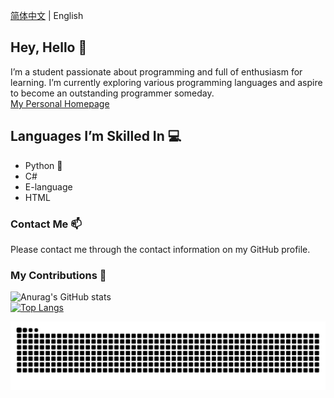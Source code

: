 [简体中文](./README.md) | English
## Hey, Hello 👋  
I’m a student passionate about programming and full of enthusiasm for learning. I’m currently exploring various programming languages and aspire to become an outstanding programmer someday.  
[My Personal Homepage](https://kndxhz.cn/)  

## Languages I’m Skilled In 💻  
- Python 🐍  
- C#  
- E-language  
- HTML  

### Contact Me 📫  
Please contact me through the contact information on my GitHub profile.

### My Contributions 🚀  
![Anurag's GitHub stats](https://github-readme-stats.vercel.app/api?username=kndxhz&show_icons=true&theme=ambient_gradient&locale=en&hide_border=true&count_private=true)</br>[![Top Langs](https://github-readme-stats.vercel.app/api/top-langs/?username=kndxhz&layout=compact)](https://github.com/anuraghazra/github-readme-stats)  

<picture>  
  <source media="(prefers-color-scheme: dark)" srcset="https://raw.githubusercontent.com/kndxhz/kndxhz/output/github-contribution-grid-snake-dark.svg">  
  <source media="(prefers-color-scheme: light)" srcset="https://raw.githubusercontent.com/kndxhz/kndxhz/output/github-contribution-grid-snake.svg">  
  <img alt="GitHub contribution grid snake animation" src="https://raw.githubusercontent.com/kndxhz/kndxhz/output/github-contribution-grid-snake.svg">  
</picture>
